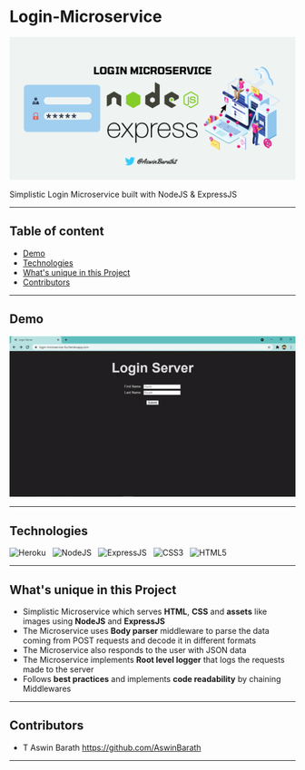 # Login-Microservice

<p>
<img src="public/Login Microservice.png" alt="Login Microservice" />
</p>

Simplistic Login Microservice built with NodeJS & ExpressJS

---

## Table of content

- [Demo](#Demo)
- [Technologies](#Technologies)
- [What's unique in this Project](#whats-unique-in-this-project)
- [Contributors](#Contributors)

---

## Demo

<p>
<img src="public/Login Microservice.gif" alt="Login Microservice" />
</p>

---

## Technologies


![Heroku](https://img.shields.io/badge/Heroku-430098?style=for-the-badge&logo=heroku&logoColor=white)
&nbsp;
![NodeJS](https://img.shields.io/badge/Node.js-43853D?style=for-the-badge&logo=node.js&logoColor=white)
&nbsp;
![ExpressJS](https://img.shields.io/badge/Express.js-404D59?style=for-the-badge)
&nbsp;
![CSS3](https://img.shields.io/badge/CSS3-1572B6?style=for-the-badge&logo=css3&logoColor=white)
&nbsp;
![HTML5](https://img.shields.io/badge/HTML5-E34F26?style=for-the-badge&logo=html5&logoColor=white)
&nbsp;


---


## What's unique in this Project

- Simplistic Microservice which serves **HTML**, **CSS** and **assets** like images using **NodeJS** and **ExpressJS**
- The Microservice uses **Body parser** middleware to parse the data coming from POST requests and decode it in different formats
- The Microservice also responds to the user with JSON data
- The Microservice implements **Root level logger** that logs the requests made to the server
- Follows **best practices** and implements **code readability** by chaining Middlewares

---

## Contributors

- T Aswin Barath <https://github.com/AswinBarath>

---